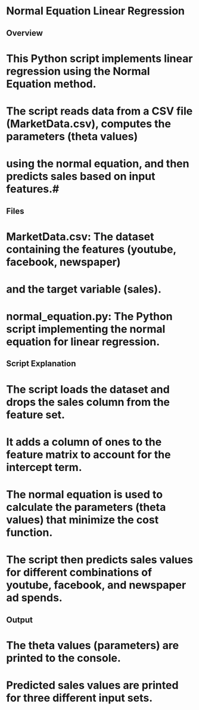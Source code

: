 # Normal Equation Linear Regression #

## Overview ##
# This Python script implements linear regression using the Normal Equation method. #
# The script reads data from a CSV file (MarketData.csv), computes the parameters (theta values) #
# using the normal equation, and then predicts sales based on input features.#

## Files ##
# MarketData.csv: The dataset containing the features (youtube, facebook, newspaper) #
# and the target variable (sales). #
# normal_equation.py: The Python script implementing the normal equation for linear regression. #

## Script Explanation ##
# The script loads the dataset and drops the sales column from the feature set. #
# It adds a column of ones to the feature matrix to account for the intercept term. #
# The normal equation is used to calculate the parameters (theta values) that minimize the cost function. #
# The script then predicts sales values for different combinations of youtube, facebook, and newspaper ad spends. #

## Output ##
# The theta values (parameters) are printed to the console. ##
# Predicted sales values are printed for three different input sets. ##
